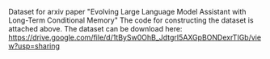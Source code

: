 Dataset for arxiv paper "Evolving Large Language Model Assistant with Long-Term Conditional Memory"
The code for constructing the dataset is attached above.
The dataset can be download here: https://drive.google.com/file/d/1tBySw0OhB_JdtgrI5AXGpBONDexrTIGb/view?usp=sharing
